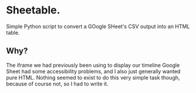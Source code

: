 # Sheetable.

Simple Python script to convert a GOogle SHeet's CSV output into an HTML table.

## Why?

The iframe we had previously been using to display our timeline Google Sheet had some accessibility problems, and I also just generally wanted pure HTML. Nothing seemed to exist to do this very simple task though, because of course not, so I had to write it.
